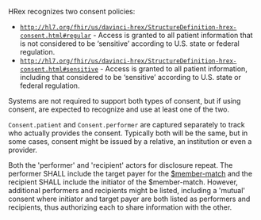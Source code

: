 HRex recognizes two consent policies:

* <a name="regular"/><code>http://hl7.org/fhir/us/davinci-hrex/StructureDefinition-hrex-consent.html#regular</code> - Access is granted to all patient information that is not considered to be ‘sensitive’ according to U.S. state or federal regulation.
* <a name="sensitive"/><code>http://hl7.org/fhir/us/davinci-hrex/StructureDefinition-hrex-consent.html#sensitive</code> - Access is granted to all patient information, including that considered to be ‘sensitive’ according to U.S. state or federal regulation.

Systems are not required to support both types of consent, but if using consent, are expected to recognize and use at least one of the two.

`Consent.patient` and `Consent.performer` are captured separately to track who actually provides the consent.  Typically both will be the same, but in some cases, consent might be issued by a relative, an institution or even a provider.

Both the 'performer' and 'recipient' actors for disclosure repeat.  The performer SHALL include the target payer for the [$member-match](OperationDefinition-member-match.html) and the recipient SHALL include the initiator of the $member-match.  However, additional performers and recipients might be listed, including a 'mutual' consent where initiator and target payer are both listed as performers and recipients, thus authorizing each to share information with the other.
